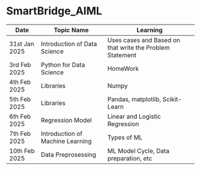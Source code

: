 # SmartBridge_AIML

| Date | Topic Name | Learning |
|-------| ----------| ---------|
|31st Jan 2025 | Introduction of Data Science | Uses cases and Based on that write the Problem Statement|
|3rd Feb 2025  |Python for Data Science       |    HomeWork                                             |
|4th Feb 2025  | Libraries                     | Numpy                                                   |
|5th Feb 2025  | Libraries                    | Pandas, matplotlib, Scikit-Learn
|6th Feb 2025  | Regression Model              | Linear and Logistic Regression                          |
|7th Feb 2025  | Introduction of Machine Learning  | Types of ML                                          |
|10th Feb 2025| Data Preprosessing      |ML Model Cycle, Data preparation, etc                                                                                         |
